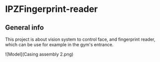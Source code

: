 # IPZFingerprint-reader

## General info
This project is about vision system to control face, and fingerprint reader, which can be use for example in the gym's entrance.

![Model](Casing assembly 2.png)
